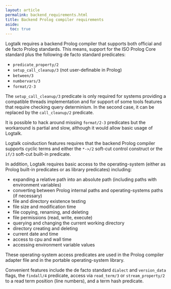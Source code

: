 ```yaml
---
layout: article
permalink: backend_requirements.html
title: Backend Prolog compiler requirements
aside:
  toc: true
---
```


Logtalk requires a backend Prolog compiler that supports both official and de facto Prolog standards. This means, support for the ISO Prolog Core standard plus the following de facto standard predicates:

* `predicate_property/2`
* `setup_call_cleanup/3` (not user-definable in Prolog)
* `between/3`
* `numbervars/3`
* `format/2-3`

The `setup_call_cleanup/3` predicate is only required for systems providing a compatible threads implementation and for support of some tools features that require checking query determinism. In the second case, it can be replaced by the `call_cleanup/2` predicate.

It is possible to hack around missing `format/2-3` predicates but the workaround is partial and slow, although it would allow basic usage of Logtalk. 

Logtalk coinduction features requires that the backend Prolog compiler supports cyclic terms and either the `*->/2` soft-cut control construct or the `if/3` soft-cut built-in predicate.

In addition, Logtalk requires basic access to the operating-system (either as Prolog built-in predicates or as library predicates) including:

* expanding a relative path into an absolute path (including paths with environment variables)
* converting between Prolog internal paths and operating-systems paths (if necessary)
* file and directory existence testing
* file size and modification time
* file copying, renaming, and deleting
* file permissions (read, write, execute)
* querying and changing the current working directory
* directory creating and deleting
* current date and time
* access to cpu and wall time
* accessing environment variable values

These operating-system access predicates are used in the Prolog compiler adapter file and in the portable operating-system library.

Convenient features include the de facto standard `dialect` and `version_data` flags, the `findall/4` predicate, access via `read_term/3` or `stream_property/2` to a read term position (line numbers), and a term hash predicate.
